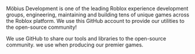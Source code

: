 Möbius Development is one of the leading Roblox experience development groups, engineering, maintaining and building tens of unique games across the Roblox platform. We use this GitHub account to provide our utilities to the open-source community! 

We use GitHub to share our tools and libraries to the open-source community. we use when producing our premier games. 
